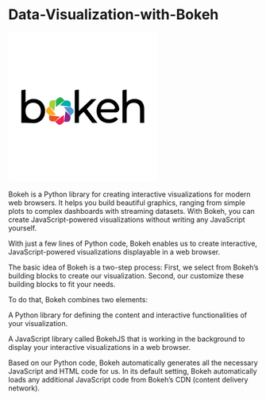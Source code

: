 # Data-Visualization-with-Bokeh

![Image of Bokeh](https://github.com/RanjitM007/Data-Visualization-with-Bokeh/blob/main/Bokeh-Logo-Twitter.png?raw=true)


Bokeh is a Python library for creating interactive visualizations for modern web browsers. It helps you build beautiful graphics, ranging from simple plots to complex dashboards with streaming datasets. With Bokeh, you can create JavaScript-powered visualizations without writing any JavaScript yourself.



With just a few lines of Python code, Bokeh enables us to create interactive, JavaScript-powered visualizations displayable in a web browser.

The basic idea of Bokeh is a two-step process: First, we select from Bokeh’s building blocks to create our visualization. Second, our customize these building blocks to fit your needs.

To do that, Bokeh combines two elements:

A Python library for defining the content and interactive functionalities of your visualization.

A JavaScript library called BokehJS that is working in the background to display your interactive visualizations in a web browser.

Based on our Python code, Bokeh automatically generates all the necessary JavaScript and HTML code for us. In its default setting, Bokeh automatically loads any additional JavaScript code from Bokeh’s CDN (content delivery network).
